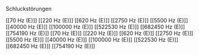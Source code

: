 Schluckstörungen

[[70 Hz (E)]]
[[220 Hz (E)]]
[[620 Hz (E)]]
[[2750 Hz (E)]]
[[5500 Hz (E)]]
[[40000 Hz (E)]]
[[100000 Hz (E)]]
[[522530 Hz (E)]]
[[682450 Hz (E)]]
[[754190 Hz (E)]]
[[70 Hz (E)]]
[[220 Hz (E)]]
[[620 Hz (E)]]
[[2750 Hz (E)]]
[[5500 Hz (E)]]
[[40000 Hz (E)]]
[[100000 Hz (E)]]
[[522530 Hz (E)]]
[[682450 Hz (E)]]
[[754190 Hz (E)]]